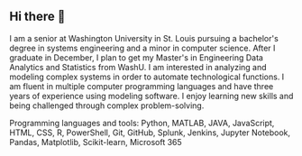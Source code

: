 ## Hi there 👋

I am a senior at Washington University in St. Louis pursuing a bachelor's degree in systems engineering and a minor in computer science. After I graduate in December, I plan to get my Master's in Engineering Data Analytics and Statistics from WashU. I am interested in analyzing and modeling complex systems in order to automate technological functions. I am fluent in multiple computer programming languages and have three years of experience using modeling software. I enjoy learning new skills and being challenged through complex problem-solving.

Programming languages and tools: Python, MATLAB, JAVA, JavaScript, HTML, CSS, R, PowerShell, Git, GitHub, Splunk, Jenkins, Jupyter Notebook, Pandas, Matplotlib, Scikit-learn, Microsoft 365



